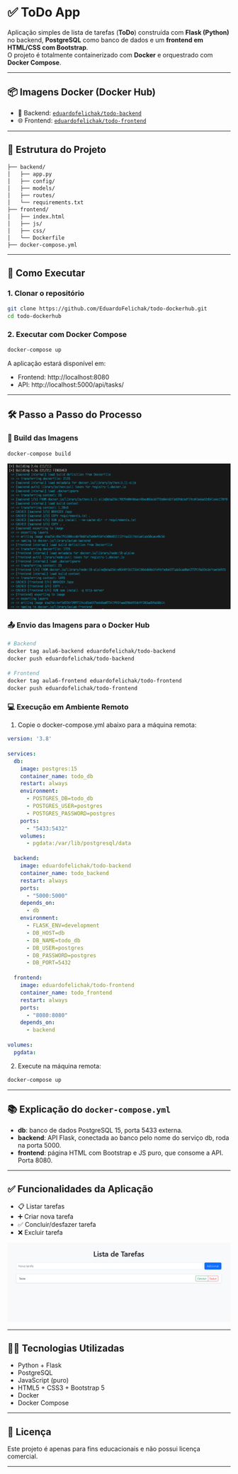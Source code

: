 # ✅ ToDo App

Aplicação simples de lista de tarefas (**ToDo**) construída com **Flask (Python)** no backend, **PostgreSQL** como banco de dados e um **frontend em HTML/CSS com Bootstrap**.  
O projeto é totalmente containerizado com **Docker** e orquestrado com **Docker Compose**.

---

## 📦 Imagens Docker (Docker Hub)

- 🔧 Backend: [`eduardofelichak/todo-backend`](https://hub.docker.com/r/eduardofelichak/todo-backend)
- 🌐 Frontend: [`eduardofelichak/todo-frontend`](https://hub.docker.com/r/eduardofelichak/todo-frontend)

---

## 🧱 Estrutura do Projeto
```
├── backend/ 
│   ├── app.py 
│   ├── config/ 
│   ├── models/ 
│   ├── routes/ 
│   └── requirements.txt 
├── frontend/ 
│   ├── index.html 
│   ├── js/ 
│   ├── css/ 
│   └── Dockerfile 
├── docker-compose.yml
```

---

## 🚀 Como Executar

### 1. Clonar o repositório

```bash
git clone https://github.com/EduardoFelichak/todo-dockerhub.git
cd todo-dockerhub
```

### 2. Executar com Docker Compose

```bash
docker-compose up
```
A aplicação estará disponível em:
- Frontend: http://localhost:8080
- API: http://localhost:5000/api/tasks/

---

## 🛠️ Passo a Passo do Processo


### 🔨 Build das Imagens
```bash
docker-compose build
```
![Exemplo de build correto](prints/exemplo_build.png)


### 📤 Envio das Imagens para o Docker Hub
```bash
# Backend
docker tag aula6-backend eduardofelichak/todo-backend
docker push eduardofelichak/todo-backend

# Frontend
docker tag aula6-frontend eduardofelichak/todo-frontend
docker push eduardofelichak/todo-frontend
```

### 💻 Execução em Ambiente Remoto

1. Copie o docker-compose.yml abaixo para a máquina remota:
```yaml
version: '3.8'

services:
  db:
    image: postgres:15
    container_name: todo_db
    restart: always
    environment:
      - POSTGRES_DB=todo_db
      - POSTGRES_USER=postgres
      - POSTGRES_PASSWORD=postgres
    ports:
      - "5433:5432"
    volumes:
      - pgdata:/var/lib/postgresql/data

  backend:
    image: eduardofelichak/todo-backend
    container_name: todo_backend
    restart: always
    ports:
      - "5000:5000"
    depends_on:
      - db
    environment:
      - FLASK_ENV=development
      - DB_HOST=db
      - DB_NAME=todo_db
      - DB_USER=postgres
      - DB_PASSWORD=postgres
      - DB_PORT=5432

  frontend:
    image: eduardofelichak/todo-frontend
    container_name: todo_frontend
    restart: always
    ports:
      - "8080:8080"
    depends_on:
      - backend

volumes:
  pgdata:
```

2. Execute na máquina remota:
```bash
docker-compose up
```

---

## 📚 Explicação do `docker-compose.yml`
- **db**: banco de dados PostgreSQL 15, porta 5433 externa.
- **backend**: API Flask, conectada ao banco pelo nome do serviço db, roda na porta 5000.
- **frontend**: página HTML com Bootstrap e JS puro, que consome a API. Porta 8080.

---

## ✅ Funcionalidades da Aplicação
- 📋 Listar tarefas
- ➕ Criar nova tarefa
- ✅ Concluir/desfazer tarefa
- ❌ Excluir tarefa

![Tela inicial](prints/tela_main.png)

---

## 👨‍💻 Tecnologias Utilizadas
- Python + Flask
- PostgreSQL
- JavaScript (puro)
- HTML5 + CSS3 + Bootstrap 5
- Docker
- Docker Compose

---

## 📄 Licença

Este projeto é apenas para fins educacionais e não possui licença comercial.

---

